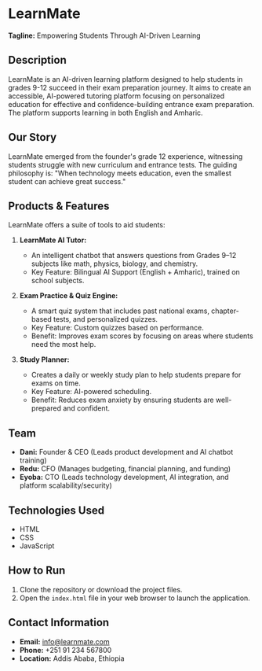 # LearnMate

**Tagline:** Empowering Students Through AI-Driven Learning

## Description

LearnMate is an AI-driven learning platform designed to help students in grades 9-12 succeed in their exam preparation journey. It aims to create an accessible, AI-powered tutoring platform focusing on personalized education for effective and confidence-building entrance exam preparation. The platform supports learning in both English and Amharic.

## Our Story

LearnMate emerged from the founder's grade 12 experience, witnessing students struggle with new curriculum and entrance tests. The guiding philosophy is: "When technology meets education, even the smallest student can achieve great success."

## Products & Features

LearnMate offers a suite of tools to aid students:

1.  **LearnMate AI Tutor:**
    *   An intelligent chatbot that answers questions from Grades 9–12 subjects like math, physics, biology, and chemistry.
    *   Key Feature: Bilingual AI Support (English + Amharic), trained on school subjects.

2.  **Exam Practice & Quiz Engine:**
    *   A smart quiz system that includes past national exams, chapter-based tests, and personalized quizzes.
    *   Key Feature: Custom quizzes based on performance.
    *   Benefit: Improves exam scores by focusing on areas where students need the most help.

3.  **Study Planner:**
    *   Creates a daily or weekly study plan to help students prepare for exams on time.
    *   Key Feature: AI-powered scheduling.
    *   Benefit: Reduces exam anxiety by ensuring students are well-prepared and confident.

## Team

*   **Dani:** Founder & CEO (Leads product development and AI chatbot training)
*   **Redu:** CFO (Manages budgeting, financial planning, and funding)
*   **Eyoba:** CTO (Leads technology development, AI integration, and platform scalability/security)

## Technologies Used

*   HTML
*   CSS
*   JavaScript

## How to Run

1.  Clone the repository or download the project files.
2.  Open the `index.html` file in your web browser to launch the application.

## Contact Information

*   **Email:** info@learnmate.com
*   **Phone:** +251 91 234 567800
*   **Location:** Addis Ababa, Ethiopia

 
 
